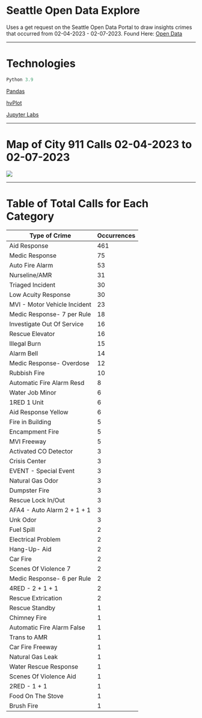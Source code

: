 # Seattle Open Data Explore
Uses a get request on the Seattle Open Data Portal to draw insights crimes that occurred from 02-04-2023 - 02-07-2023. Found Here: [Open Data](https://data.seattle.gov/)

---

# Technologies
```python
Python 3.9
```

[Pandas]()

[hvPlot]()

[Jupyter Labs]()

---

# Map of City 911 Calls 02-04-2023 to 02-07-2023

<img src='./images/map_020423-020723.png'>

---

# Table of Total Calls for Each Category

|Type of Crime|Occurrences|
|---|---|
|Aid Response|461|
|Medic Response|75|
|Auto Fire Alarm|53|
|Nurseline/AMR|31|
|Triaged Incident|30|
|Low Acuity Response|30|
|MVI - Motor Vehicle Incident|23|
|Medic Response- 7 per Rule|18|
|Investigate Out Of Service|16|
|Rescue Elevator|16|
|Illegal Burn|15|
|Alarm Bell|14|
|Medic Response- Overdose|12|
|Rubbish Fire|10|
|Automatic Fire Alarm Resd|8|
|Water Job Minor|6|
|1RED 1 Unit|6|
|Aid Response Yellow|6|
|Fire in Building|5|
|Encampment Fire|5|
|MVI Freeway|5|
|Activated CO Detector|3|
|Crisis Center|3|
|EVENT - Special Event|3|
|Natural Gas Odor|3|
|Dumpster Fire|3|
|Rescue Lock In/Out|3|
|AFA4 - Auto Alarm 2 + 1 + 1|3|
|Unk Odor|3|
|Fuel Spill|2|
|Electrical Problem|2|
|Hang-Up- Aid|2|
|Car Fire|2|
|Scenes Of Violence 7|2|
|Medic Response- 6 per Rule|2|
|4RED - 2 + 1 + 1|2|
|Rescue Extrication|2|
|Rescue Standby|1|
|Chimney Fire|1|
|Automatic Fire Alarm False|1|
|Trans to AMR|1|
|Car Fire Freeway|1|
|Natural Gas Leak|1|
|Water Rescue Response|1|
|Scenes Of Violence Aid|1|
|2RED - 1 + 1|1|
|Food On The Stove|1|
|Brush Fire|1|
